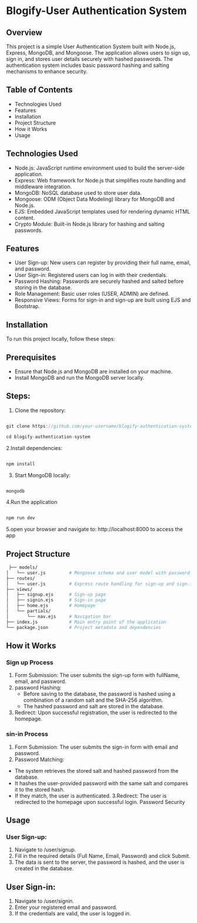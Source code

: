 ﻿# Blogify-User Authentication System


 ## Overview

 This project is a simple User Authentication System built with Node.js, Express, MongoDB, and Mongoose. The application allows users to sign up, sign in, and stores user details securely with hashed passwords. The authentication system includes basic password hashing and salting mechanisms to enhance security.

## Table of Contents
- Technologies Used
- Features
- Installation
- Project Structure
- How it Works
- Usage

## Technologies Used
- Node.js: JavaScript runtime environment used to build the server-side application.
- Express: Web framework for Node.js that simplifies route handling and middleware integration.
- MongoDB: NoSQL database used to store user data.
- Mongoose: ODM (Object Data Modeling) library for MongoDB and Node.js.
- EJS: Embedded JavaScript templates used for rendering dynamic HTML content.
- Crypto Module: Built-in Node.js library for hashing and salting passwords.

## Features 
- User Sign-up: New users can register by providing their full name, email, and password.
- User Sign-in: Registered users can log in with their credentials.
- Password Hashing: Passwords are securely hashed and salted before storing in the database.
- Role Management: Basic user roles (USER, ADMIN) are defined.
- Responsive Views: Forms for sign-in and sign-up are built using EJS and Bootstrap.

## Installation
To run this project locally, follow these steps:
## Prerequisites
- Ensure that Node.js and MongoDB are installed on your machine.
- Install MongoDB and run the MongoDB server locally.
## Steps:
1. Clone the repository:
 ```javascript

git clone https://github.com/your-username/blogify-authentication-system.git

cd blogify-authentication-system

```

2.Install dependencies:
 ```javascript

npm install


```
3. Start MongoDB locally:
   
```javascript

mongodb


```
4.Run the application
```javascript

npm run dev


```
5.open your browser and navigate to: http://localhost:8000 to access the app

## Project Structure
```bash
 ├── models/
│   └── user.js         # Mongoose schema and user model with password hashing
├── routes/
│   └── user.js         # Express route handling for sign-up and sign-in
├── views/
│   ├── signup.ejs      # Sign-up page
│   ├── signin.ejs      # Sign-in page
│   ├── home.ejs        # Homepage
│   └── partials/
│       └── nav.ejs     # Navigation bar
├── index.js            # Main entry point of the application
└── package.json        # Project metadata and dependencies

```

## How it Works
### Sign up Process
1. Form Submission: The user submits the sign-up form with fullName, email, and password.
2. password Hashing:
   - Before saving to the database, the password is hashed using a combination of a random salt and the SHA-256 algorithm.
   - The hashed password and salt are stored in the database.
3. Redirect: Upon successful registration, the user is redirected to the homepage.

### sin-in Process
1. Form Submission: The user submits the sign-in form with email and password.
2. Password Matching:
  - The system retrieves the stored salt and hashed password from the database.
  - It hashes the user-provided password with the same salt and compares it to the stored hash.
  - If they match, the user is authenticated.
3.Redirect: The user is redirected to the homepage upon successful login.
Password Security

## Usage
### User Sign-up:
1. Navigate to /user/signup.
2. Fill in the required details (Full Name, Email, Password) and click Submit.
3. The data is sent to the server, the password is hashed, and the user is created in the database.

## User Sign-in:
1. Navigate to /user/signin.
2. Enter your registered email and password.
3. If the credentials are valid, the user is logged in.
   
